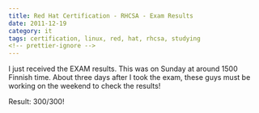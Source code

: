 ```yaml
---
title: Red Hat Certification - RHCSA - Exam Results
date: 2011-12-19
category: it
tags: certification, linux, red, hat, rhcsa, studying
<!-- prettier-ignore -->
---
```


I just received the EXAM results. This was on Sunday at around 1500 Finnish
time. About three days after I took the exam, these guys must be working on the
weekend to check the results!

Result: 300/300!
